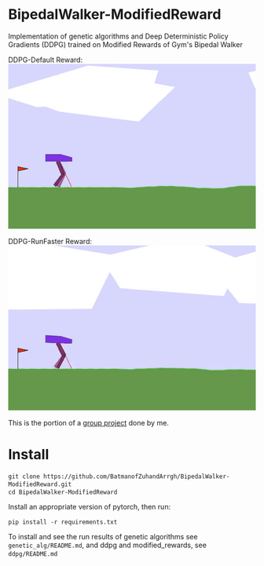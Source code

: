 # BipedalWalker-ModifiedReward
Implementation of genetic algorithms and Deep Deterministic Policy Gradients (DDPG) trained on Modified Rewards of Gym's Bipedal Walker

DDPG-Default Reward:
![](./documents/default.gif)

DDPG-RunFaster Reward:
![](./documents/runfaster.gif)

This is the portion of a [group project](https://github.com/ngocanh2809/CS5446-Bipedal-Walker) done by me. 

# Install
```
git clone https://github.com/BatmanofZuhandArrgh/BipedalWalker-ModifiedReward.git
cd BipedalWalker-ModifiedReward
```

Install an appropriate version of pytorch, then run:
```
pip install -r requirements.txt
```

To install and see the run results of genetic algorithms see ```genetic_alg/README.md```, and ddpg and modified_rewards, see ```ddpg/README.md```